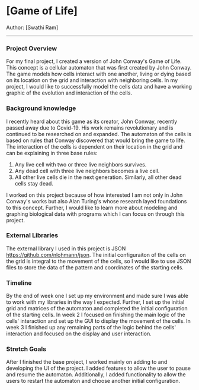 # [Game of Life]

Author: [Swathi Ram]

---

### Project Overview
  For my final project, I created a version of John Conway's Game of Life. This concept is a cellular automaton that was first created by John Conway. The game models how cells interact with one another, living or dying based on its location on the grid and interaction with neighboring cells. In my project, I would like to successfully model the cells data and have a working graphic of the evolution and interaction of the cells. 
### Background knowledge
  I recently heard about this game as its creator, John Conway, recently passed away due to Covid-19. His work remains revolutionary and is continued to be researched on and expanded. The automaton of the cells is based on rules that Conway discovered that would bring the game to life. The interaction of the cells is dependent on their location in the grid and can be explaining in three base rules:
  1. Any live cell with two or three live neighbors survives.
  2. Any dead cell with three live neighbors becomes a live cell.
  3. All other live cells die in the next generation. Similarly, all other dead cells stay dead.

  I worked on this project because of how interested I am not only in John Conway's works but also Alan Turing's whose research layed foundations to this concept. Further, I would like to learn more about modeling and graphing biological data with programs which I can focus on through this project. 
### External Libraries
  The external library I used in this project is JSON https://github.com/nlohmann/json. The initial configuraiton of the cells on the grid is integral to the movement of the cells, so I would like to use JSON files to store the data of the pattern and coordinates of the starting cells. 
### Timeline
  By the end of week one I set up my environment and made sure I was able to work with my libraries in the way I expected. Further, I set up the initial grid and matrices of the automaton and completed the initial configuration of the starting cells. In week 2 I focused on finishing the main logic of the cells' interaction and set up the GUI to display the movement of the cells. In week 3 I finished up any remaining parts of the logic behind the cells' interaction and focused on the display and user interaction.
### Stretch Goals
  After I finished the base project, I worked mainly on adding to and developing the UI of the project. I added features to allow the user to pause and resume the automaton. Additionally, I added functionality to allow the users to restart the automaton and choose another initial configuration.